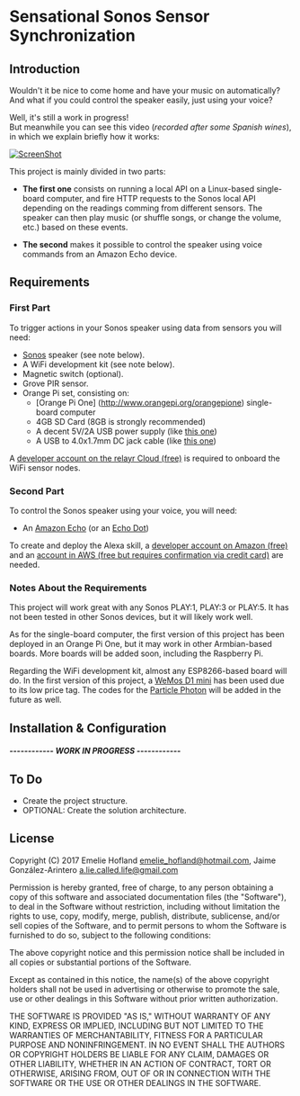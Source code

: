 # Sensational Sonos Sensor Synchronization

## Introduction

Wouldn't it be nice to come home and have your music on automatically? And what if you could control the speaker easily, just using your voice?

Well, it's still a work in progress!  
But meanwhile you can see this video (*recorded after some Spanish wines*), in which we explain briefly how it works:

[![ScreenShot](http://img.youtube.com/vi/bAIFPeIl3MI/0.jpg)](https://www.youtube.com/watch?v=bAIFPeIl3MI)

This project is mainly divided in two parts:

* **The first one** consists on running a local API on a Linux-based single-board computer, and fire HTTP requests to the Sonos local API depending on the readings comming from different sensors. The speaker can then play music (or shuffle songs, or change the volume, etc.) based on these events.

* **The second** makes it possible to control the speaker using voice commands from an Amazon Echo device.

## Requirements

### First Part

To trigger actions in your Sonos speaker using data from sensors you will need:

* [Sonos](http://www.sonos.com) speaker (see note below).
* A WiFi development kit (see note below).
* Magnetic switch (optional).
* Grove PIR sensor.
* Orange Pi set, consisting on:
	* [Orange Pi One] (http://www.orangepi.org/orangepione) single-board computer
	* 4GB SD Card (8GB is strongly recommended)
	* A decent 5V/2A USB power supply (like [this one](https://www.amazon.de/dp/B00JWXT6BK/ref=cm_sw_em_r_mt_dp_TIjTyb0T3E30H))
	* A USB to 4.0x1.7mm DC jack cable (like [this one](http://tinkersphere.com/power/1746-orange-pi-power-cable-usb.html))

A [developer account on the relayr Cloud (free)](https://dev.relayr.io) is required to onboard the WiFi sensor nodes.

### Second Part

To control the Sonos speaker using your voice, you will need:

* An [Amazon Echo](http://a.co/9imYj0b) (or an [Echo Dot](http://a.co/4MYRdzt))

To create and deploy the Alexa skill, a [developer account on Amazon (free)](https://developer.amazon.com) and an [account in AWS (free but requires confirmation via credit card)](https://aws.amazon.com) are needed.

### Notes About the Requirements

This project will work great with any Sonos PLAY:1, PLAY:3 or PLAY:5. It has not been tested in other Sonos devices, but it will likely work well.

As for the single-board computer, the first version of this project has been deployed in an Orange Pi One, but it may work in other Armbian-based boards. More boards will be added soon, including the Raspberry Pi.

Regarding the WiFi development kit, almost any ESP8266-based board will do. In the first version of this project, a [WeMos D1 mini](https://www.aliexpress.com/store/product/D1-mini-Mini-NodeMcu-4M-bytes-Lua-WIFI-Internet-of-Things-development-board-based-ESP8266/1331105_32529101036.html?spm=2114.12010108.0.0.yP8NGa) has been used due to its low price tag. The codes for the [Particle Photon](https://www.particle.io/products/hardware/photon-wifi-dev-kit) will be added in the future as well.

## Installation & Configuration

##### ------------ WORK IN PROGRESS ------------

## To Do

* Create the project structure.
* OPTIONAL: Create the solution architecture.

## License

Copyright (C) 2017 Emelie Hofland <emelie_hofland@hotmail.com>, Jaime González-Arintero <a.lie.called.life@gmail.com>

Permission is hereby granted, free of charge, to any person obtaining a copy of this software and associated documentation files (the "Software"), to deal in the Software without restriction, including without limitation the rights to use, copy, modify, merge, publish, distribute, sublicense, and/or sell
copies of the Software, and to permit persons to whom the Software is furnished to do so, subject to the following conditions:

The above copyright notice and this permission notice shall be included in all copies or substantial portions of the Software.

Except as contained in this notice, the name(s) of the above copyright holders shall not be used in advertising or otherwise to promote the sale, use or
other dealings in this Software without prior written authorization.

THE SOFTWARE IS PROVIDED "AS IS," WITHOUT WARRANTY OF ANY KIND, EXPRESS OR IMPLIED, INCLUDING BUT NOT LIMITED TO THE WARRANTIES OF MERCHANTABILITY,
FITNESS FOR A PARTICULAR PURPOSE AND NONINFRINGEMENT.  IN NO EVENT SHALL THE AUTHORS OR COPYRIGHT HOLDERS BE LIABLE FOR ANY CLAIM, DAMAGES OR OTHER
LIABILITY, WHETHER IN AN ACTION OF CONTRACT, TORT OR OTHERWISE, ARISING FROM, OUT OF OR IN CONNECTION WITH THE SOFTWARE OR THE USE OR OTHER DEALINGS IN THE
SOFTWARE.